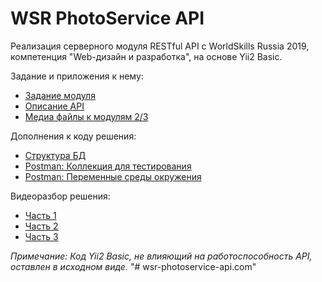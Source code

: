 # WSR PhotoService API

Реализация серверного модуля RESTful API с WorldSkills Russia 2019, компетенция "Web-дизайн и разработка", на основе Yii2 Basic.

Задание и приложения к нему:

* [Задание модуля](/docs/task.docx)
* [Описание API](/docs/api_endpoints.docx)
* [Медиа файлы к модулям 2/3](/docs/media.zip)

Дополнения к коду решения:

* [Структура БД](/docs/db.sql)
* [Postman: Коллекция для тестирования](/docs/postman_collection.json)
* [Postman: Переменные среды окружения](/docs/postman_environment.json)

Видеоразбор решения:

* [Часть 1](https://www.youtube.com/watch?v=UfW53pMh_5k)
* [Часть 2](https://www.youtube.com/watch?v=K_6ofw3qUZk)
* [Часть 3](https://www.youtube.com/watch?v=VTuaMficMLg)

_Примечание: Код Yii2 Basic, не влияющий на работоспособность API, оставлен в исходном виде._
"# wsr-photoservice-api.com" 
